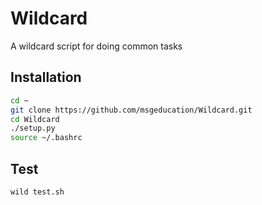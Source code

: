 # Wildcard
A wildcard script for doing common tasks

## Installation
```bash
cd ~
git clone https://github.com/msgeducation/Wildcard.git
cd Wildcard
./setup.py
source ~/.bashrc
```
## Test
```bash
wild test.sh
```
